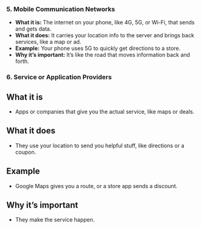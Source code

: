 ### 5. Mobile Communication Networks
- **What it is:** The internet on your phone, like 4G, 5G, or Wi-Fi, that sends and gets data.
- **What it does:** It carries your location info to the server and brings back services, like a map or ad.
- **Example:** Your phone uses 5G to quickly get directions to a store.
- **Why it’s important:** It’s like the road that moves information back and forth.

### 6. Service or Application Providers

## What it is
- Apps or companies that give you the actual service, like maps or deals.

## What it does
- They use your location to send you helpful stuff, like directions or a coupon.

## Example
- Google Maps gives you a route, or a store app sends a discount.

## Why it’s important
- They make the service happen.